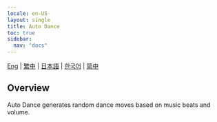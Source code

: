 ```yaml
---
locale: en-US
layout: single
title: Auto Dance
toc: true
sidebar:
  nav: "docs"
---
```

[Eng](/dancexr/features/autodance) | [繁中](/tw/dancexr/features/autodance) | [日本語](/jp/dancexr/features/autodance) | [한국어](/kr/dancexr/features/autodance) | [简中](/zh/dancexr/features/autodance)


## Overview
Auto Dance generates random dance moves based on music beats and volume. 

